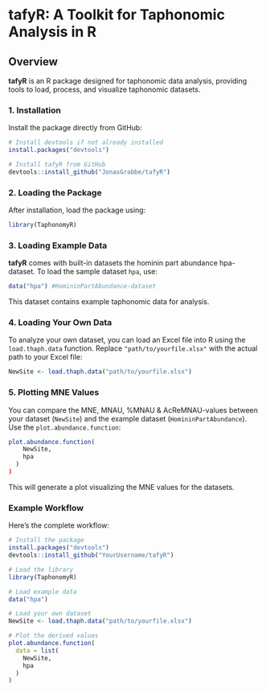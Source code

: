 # tafyR: A Toolkit for Taphonomic Analysis in R

## Overview

**tafyR** is an R package designed for taphonomic data analysis, providing tools to load, process, and visualize taphonomic datasets.

### 1. Installation

Install the package directly from GitHub:

```R
# Install devtools if not already installed
install.packages("devtools")

# Install tafyR from GitHub
devtools::install_github("JonasGrabbe/tafyR")
```

### 2. Loading the Package

After installation, load the package using:

```R
library(TaphonomyR)
```

### 3. Loading Example Data

**tafyR** comes with built-in datasets the hominin part abundance hpa-dataset. To load the sample dataset `hpa`, use:

```R
data("hpa") #HomininPartAbundance-dataset
```

This dataset contains example taphonomic data for analysis.

### 4. Loading Your Own Data

To analyze your own dataset, you can load an Excel file into R using the `load.thaph.data` function. Replace `"path/to/yourfile.xlsx"` with the actual path to your Excel file:

```R
NewSite <- load.thaph.data("path/to/yourfile.xlsx")
```

### 5. Plotting MNE Values

You can compare the MNE, MNAU, %MNAU & AcReMNAU-values between your dataset (`NewSite`) and the example dataset (`HomininPartAbundance`). Use the `plot.abundance.function`:

```R
plot.abundance.function(
    NewSite,
    hpa
  )
)
```

This will generate a plot visualizing the MNE values for the datasets.

### Example Workflow

Here’s the complete workflow:

```R
# Install the package
install.packages("devtools")
devtools::install_github("YourUsername/tafyR")

# Load the library
library(TaphonomyR)

# Load example data
data("hpa")

# Load your own dataset
NewSite <- load.thaph.data("path/to/yourfile.xlsx")

# Plot the derived values
plot.abundance.function(
  data = list(
    NewSite,
    hpa
  )
)
```

